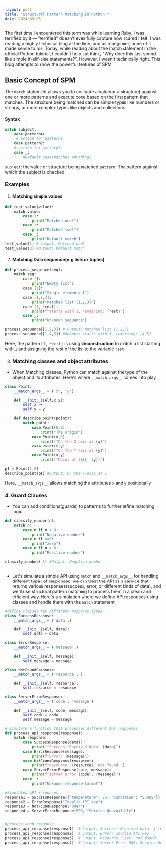 ```yaml
---
layout: post
title: "Structural Pattern Matching In Python "
date: 2024-09-05
---
```

The first time I encountered this term was while learning Ruby. I was terrified by it — "terrified" doesn’t even fully capture how scared I felt. I was reading a highly technical blog at the time, and as a beginner, none of it made sense to me. Today, while reading about the match statement in the official Python tutorial, I couldn’t help but think, "Why does this just sound like simple if-elif-else statements?". However, I wasn't technically right. This blog attempts to show the powerful features of SPM 

## Basic Concept of SPM
The `match` statement allows you to compare a value(or a structure) against one or more patterns and execute code based on the first pattern that matches. The structure being matched can be simple types like numbers or strings, or more complex types like objects and collections 
#### Syntax
```Python
match subject: 
    case pattern1: 
     # action for pattern1 
    case pattern2: 
    # action for pattern2: 
    case _: 
        #Default case(matches anything)
```
`subject`: the value or structure being matched 
`pattern`: The pattern against which the subject is checked 

### Examples 
1. #### Matching simple values 

```Python 
def test_value(value): 
    match value: 
        case 1: 
            print("Matched one!")
        case 2: 
            print("Matched two!") 
        case _: 
            print("Default match")
test_value(1) # Output: Matched one! 
test_value(3) #Output: Default match
```

2. #### Matching Data sequence(e.g lists or tuples)
```Python
def process_sequence(seq): 
    match seq: 
        case []: 
            print("Empty list")
        case [1]: 
            print("Single element: 1")
        case [1,2,3]: 
            print("Matched list [1,2,3]")
        case [1, *rest]: 
            print(f"starts with 1, remaining: {rest}")
        case _: 
            print("Unknown sequence") 

process_sequence([1,2,3]) # Output: matched list [1,2,3]
process_sequence([1,4,5]) #Output: starts with 1, remaining: [4,5]
```
Here, the pattern `[1, *rest]` is using **deconstruction** to match a list starting with `1` and assigning the rest of the list to the variable `rest` 

3. ### Matching classes and object attributes 
- When Matching classes, Python can match against the type of the object and its attributes. Here's where `__match_args__` comes into play

```Python 
class Point: 
    __match_args__ = ('x', 'y')

    def __init__(self,x,y): 
        self.x =x 
        self.y = y
    
    def describe_point(point): 
        match point: 
            case Point(0,0): 
                print("The origin")
            case Point(x,0): 
                print(f"On the X-axis at {x}")
            case Point(0,y): 
                print(f"On the Y-axis at {y}")
            case Point(x,y): 
                print(f"Point at ({x}, {y})")

p1 = Point(1,0)        
describe_point(p1) #Output: On the x-axis at 1 
```
Here, `__match_args__` allows matching the attributes `x` and `y` positionally 

### 4. Guard Clauses
- You can add conditions(guards) to patterns to further refine matching logic: 
```Python
def classify_number(n): 
    match n: 
        case n if n < 0: 
            print("Negative number")
        case n if ==0: 
            print("zero")
        case n if n > 0: 
            print("Positive number")

classify_number(-5) #Output: Negative number
      
```
- Let's simulate a simple API using `match` and `__match_args__` for handling different types of responses. we can treat the API as a service that returns various responses(success, error, or different kinds of data), and we'll use structural pattern matching to process them in a clean and efficient way. 
Here's a simulation where we define API responses using classes and handle them with the `match` statement 

```Python
#define classes for different response types 
class SuccessResponse: 
    __match_args__ = ('data',)

    def __init__(self, data): 
        self.data = data

class ErrorResponse: 
    __match_args__ = ('message',)

    def __init__(self, message): 
        self.message = message 

class NotFoundResponse: 
    __match_args__ = ('resource', )

    def __init__(self, resource): 
        self.resource = resource

class ServerErrorResponse: 
    __match_args__ = ('code', 'message')

    def __init__(self, code, message): 
        self.code = code 
        self.message = message 

# Simulate a function that processes different API responses 
def process_api_response(response): 
    match response: 
        case SuccessResponse(data): 
            print(f"Success! Received data: {data}") 
        case ErrorResponse(message):
            print(f"Error: {message}")
        case NotFoundResponse(resource):
            print(f"Resource '{resource}' not found.")
        case ServerErrorResponse(code, message): 
            print(f"server error {code}, {message}") 
        case _: 
            print("Unknown response format") 

#Simulated API responses 
response1 = SuccessResponse({"temperature": 25, "condition": "Sunny"})
response2 = ErrorResponse("Invalid API key") 
response3 = NotFoundResponse("User")
response4 = ServerErrorResponse(503, "Service Unavailable")


#process each response 
process_api_response(response1)  # Output: Success! Received data: {'temperature': 25, 'condition': 'Sunny'}
process_api_response(response2)  # Output: Error: Invalid API key
process_api_response(response3)  # Output: Resource 'User' not found.
process_api_response(response4)  # Output: Server Error 503: Service Unavailable


